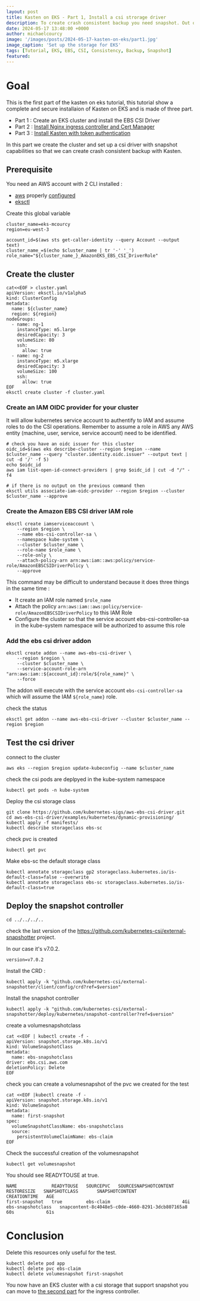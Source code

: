 ```yaml
---
layout: post
title: Kasten on EKS - Part 1, Install a csi strorage driver 
description: To create crash consistent backup you need snapshot. Out of the box the csi ebs driver support snapshot, let's see how we can install it on eks.
date: 2024-05-17 13:48:00 +0000
author: michaelcourcy
image: '/images/posts/2024-05-17-kasten-on-eks/part1.jpg'
image_caption: 'Set up the storage for EKS'
tags: [Tutorial, EKS, EBS, CSI, Consistency, Backup, Snapshot]
featured:
---
```

# Goal 

This is the first part of the kasten on eks tutorial, this tutorial show a complete and secure installaion of 
Kasten on EKS and is made of three part. 
- Part 1 : Create an EKS cluster and install the EBS CSI Driver 
- Part 2 : [Install Nginx ingress controller and Cert Manager](./kasten-on-eks-2)
- Part 3 : [Install Kasten with token authentication](./kasten-on-eks-3)

In this part we create the cluster and set up a csi driver with snapshot capabilities so that we can create 
crash consistent backup with Kasten.

## Prerequisite 

You need an AWS account with 2 CLI installed : 
- [aws](https://docs.aws.amazon.com/cli/latest/userguide/getting-started-install.html) properly [configured](https://docs.aws.amazon.com/cli/latest/userguide/getting-started-quickstart.html) 
- [eksctl](https://eksctl.io/installation/) 


Create this global variable
```
cluster_name=eks-mcourcy
region=eu-west-3

account_id=$(aws sts get-caller-identity --query Account --output text)
cluster_name_=$(echo $cluster_name | tr '-' '_')
role_name="${cluster_name_}_AmazonEKS_EBS_CSI_DriverRole"
```
## Create the cluster 

```
cat<<EOF > cluster.yaml
apiVersion: eksctl.io/v1alpha5
kind: ClusterConfig
metadata:
  name: ${cluster_name}
  region: ${region}
nodeGroups:
  - name: ng-1
    instanceType: m5.large
    desiredCapacity: 3
    volumeSize: 80
    ssh:
      allow: true 
  - name: ng-2
    instanceType: m5.xlarge
    desiredCapacity: 3
    volumeSize: 100
    ssh:
      allow: true
EOF
eksctl create cluster -f cluster.yaml
```

### Create an IAM OIDC provider for your cluster

It will allow kubernetes service account to authentify to IAM and assume roles to do the CSI operations. Remember to assume 
a role in AWS any AWS entity (machine, user, service, service account) need to be identified.
```
# check you have an oidc issuer for this cluster 
oidc_id=$(aws eks describe-cluster --region $region --name $cluster_name --query "cluster.identity.oidc.issuer" --output text | cut -d '/' -f 5)
echo $oidc_id
aws iam list-open-id-connect-providers | grep $oidc_id | cut -d "/" -f4

# if there is no output on the previous command then 
eksctl utils associate-iam-oidc-provider --region $region --cluster $cluster_name --approve
```

### Create the Amazon EBS CSI driver IAM role

```
eksctl create iamserviceaccount \
    --region $region \
    --name ebs-csi-controller-sa \
    --namespace kube-system \
    --cluster $cluster_name \
    --role-name $role_name \
    --role-only \
    --attach-policy-arn arn:aws:iam::aws:policy/service-role/AmazonEBSCSIDriverPolicy \
    --approve
```

This command may be difficult to understand because it does three things in the same time : 
- It create an IAM role named `$role_name`
- Attach the policy `arn:aws:iam::aws:policy/service-role/AmazonEBSCSIDriverPolicy` to this IAM Role 
- Configure the cluster so that the service account ebs-csi-controller-sa in the kube-system namespace will be
authorized to assume this role 

### Add the ebs csi driver addon 

```
eksctl create addon --name aws-ebs-csi-driver \
    --region $region \
    --cluster $cluster_name \
    --service-account-role-arn "arn:aws:iam::${account_id}:role/${role_name}" \
    --force
```

The addon will execute with the service account `ebs-csi-controller-sa` which will assume the  IAM `${role_name}` role.

check the status 
```
eksctl get addon --name aws-ebs-csi-driver --cluster $cluster_name --region $region
```

## Test the csi driver  

connect to the cluster 
```
aws eks --region $region update-kubeconfig --name $cluster_name
```

check the csi pods are deplpyed in the kube-system namespace 
```
kubectl get pods -n kube-system
```

Deploy the csi storage class 
```
git clone https://github.com/kubernetes-sigs/aws-ebs-csi-driver.git
cd aws-ebs-csi-driver/examples/kubernetes/dynamic-provisioning/
kubectl apply -f manifests/
kubectl describe storageclass ebs-sc
```

check pvc is created 
```
kubectl get pvc
```


Make ebs-sc the default storage class
```
kubectl annotate storageclass gp2 storageclass.kubernetes.io/is-default-class=false --overwrite
kubectl annotate storageclass ebs-sc storageclass.kubernetes.io/is-default-class=true
```

## Deploy the snapshot controller

```
cd ../../../..
```

check the last version of the https://github.com/kubernetes-csi/external-snapshotter project.

In our case it's v7.0.2.

```
version=v7.0.2
```

Install the CRD : 
```
kubectl apply -k "github.com/kubernetes-csi/external-snapshotter/client/config/crd?ref=$version"
```

Install the snapshot controller 
```
kubectl apply -k "github.com/kubernetes-csi/external-snapshotter/deploy/kubernetes/snapshot-controller?ref=$version"
```

create a volumesnapshotclass 
```
cat <<EOF | kubectl create -f -
apiVersion: snapshot.storage.k8s.io/v1
kind: VolumeSnapshotClass
metadata:
  name: ebs-snapshotclass
driver: ebs.csi.aws.com
deletionPolicy: Delete
EOF
```

check you can create a volumesnapshot of the pvc we created for the test 

```
cat <<EOF |kubectl create -f -
apiVersion: snapshot.storage.k8s.io/v1
kind: VolumeSnapshot
metadata:
  name: first-snapshot
spec:
  volumeSnapshotClassName: ebs-snapshotclass
  source:
    persistentVolumeClaimName: ebs-claim
EOF
```

Check the successful creation of the volumesnapshot 
```
kubectl get volumesnapshot
```

You should see READYTOUSE at true.
```
NAME             READYTOUSE   SOURCEPVC   SOURCESNAPSHOTCONTENT   RESTORESIZE   SNAPSHOTCLASS       SNAPSHOTCONTENT                                    CREATIONTIME   AGE
first-snapshot   true         ebs-claim                           4Gi           ebs-snapshotclass   snapcontent-8c4048e5-c0de-4660-8291-3dcb807165a8   60s            61s
```

# Conclusion 

Delete this resources only useful for the test. 
```
kubectl delete pod app
kubectl delete pvc ebs-claim
kubectl delete volumesnapshot first-snapshot
```

You now have an EKS cluster with a csi storage that support snapshot you can 
move to [the second part](./kasten-on-eks-2) for the ingress controller. 
